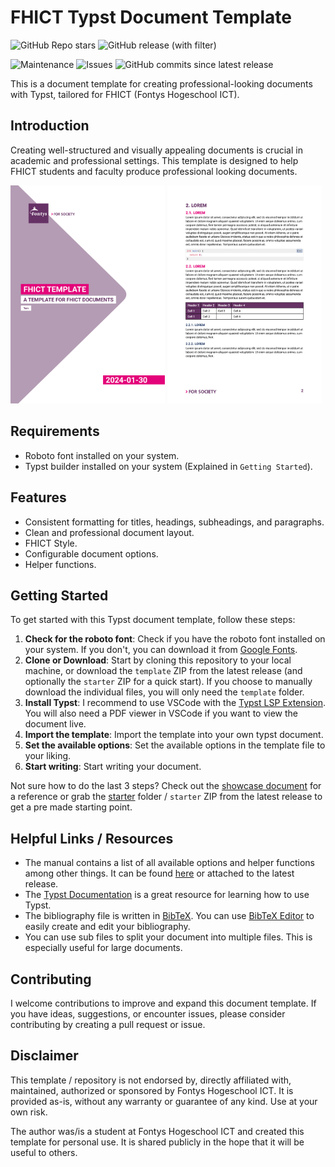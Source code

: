 <!-- markdownlint-disable MD033 -->

# FHICT Typst Document Template

![GitHub Repo stars](https://img.shields.io/github/stars/TomVer99/FHICT-typst-template?style=flat-square)
![GitHub release (with filter)](https://img.shields.io/github/v/release/TomVer99/FHICT-typst-template?style=flat-square)

![Maintenance](https://img.shields.io/maintenance/Yes/2024?style=flat-square)
![Issues](https://img.shields.io/github/issues-raw/TomVer99/FHICT-typst-template?label=Issues&style=flat-square)
![GitHub commits since latest release](https://img.shields.io/github/commits-since/TomVer99/FHICT-typst-template/latest?style=flat-square)

This is a document template for creating professional-looking documents with Typst, tailored for FHICT (Fontys Hogeschool ICT).

## Introduction

Creating well-structured and visually appealing documents is crucial in academic and professional settings. This template is designed to help FHICT students and faculty produce professional looking documents.

<p>
  <img src="./img/showcase-l.png" alt="Showcase" width="49%">
  <img src="./img/showcase-r.png" alt="Showcase" width="49%">
</p>

## Requirements

- Roboto font installed on your system.
- Typst builder installed on your system (Explained in `Getting Started`).

## Features

- Consistent formatting for titles, headings, subheadings, and paragraphs.
- Clean and professional document layout.
- FHICT Style.
- Configurable document options.
- Helper functions.

## Getting Started

To get started with this Typst document template, follow these steps:

1. **Check for the roboto font**: Check if you have the roboto font installed on your system. If you don't, you can download it from [Google Fonts](https://fonts.google.com/specimen/Roboto).
2. **Clone or Download**: Start by cloning this repository to your local machine, or download the `template` ZIP from the latest release (and optionally the `starter` ZIP for a quick start). If you choose to manually download the individual files, you will only need the `template` folder.
3. **Install Typst**: I recommend to use VSCode with the [Typst LSP Extension](https://marketplace.visualstudio.com/items?itemName=nvarner.typst-lsp). You will also need a PDF viewer in VSCode if you want to view the document live.
4. **Import the template**: Import the template into your own typst document.
5. **Set the available options**: Set the available options in the template file to your liking.
6. **Start writing**: Start writing your document.

Not sure how to do the last 3 steps? Check out the [showcase document](./examples/showcase/showcase.typ) for a reference or grab the [starter](./examples/starter/starter.typ) folder / `starter` ZIP from the latest release to get a pre made starting point.

## Helpful Links / Resources

- The manual contains a list of all available options and helper functions among other things. It can be found [here](https://github.com/TomVer99/FHICT-typst-template/blob/main/documentation/manual.pdf) or attached to the latest release.
- The [Typst Documentation](https://typst.app/docs/) is a great resource for learning how to use Typst.
- The bibliography file is written in [BibTeX](http://www.bibtex.org/Format/). You can use [BibTeX Editor](https://truben.no/latex/bibtex/) to easily create and edit your bibliography.
- You can use sub files to split your document into multiple files. This is especially useful for large documents.

## Contributing

I welcome contributions to improve and expand this document template. If you have ideas, suggestions, or encounter issues, please consider contributing by creating a pull request or issue.

## Disclaimer

This template / repository is not endorsed by, directly affiliated with, maintained, authorized or sponsored by Fontys Hogeschool ICT. It is provided as-is, without any warranty or guarantee of any kind. Use at your own risk.

The author was/is a student at Fontys Hogeschool ICT and created this template for personal use. It is shared publicly in the hope that it will be useful to others.
